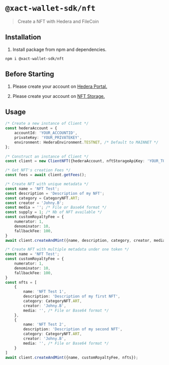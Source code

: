 # `@xact-wallet-sdk/nft`

> Create a NFT with Hedera and FileCoin

## Installation

1. Install package from npm and dependencies.

`npm i @xact-wallet-sdk/nft`

## Before Starting

1. Please create your account on [Hedera Portal.](https://portal.hedera.com/register)

2. Please create your account on [NFT Storage.](https://nft.storage/login/)

## Usage

```typescript
/* Create a new instance of Client */
const hederaAccount = {
    accountId: 'YOUR_ACCOUNTID',
    privateKey: 'YOUR_PRIVATEKEY',
    environment: HederaEnvironment.TESTNET, /* Default to MAINNET */
};
    
/* Construct an instance of Client */
const client = new ClientNFT({hederaAccount, nftStorageApiKey: 'YOUR_TOKEN', debugLevel:DebugLevel.DEBUG /* Default to OFF */});

/* Get NFT's creation Fees */
const fees = await client.getFees();

/* Create NFT with unique metadata */
const name = 'NFT Test';
const description = 'Description of my NFT';
const category = CategoryNFT.ART;
const creator = 'Johny.B';
const media = ''; /* File or Base64 format */
const supply = 1; /* Nb of NFT available */
const customRoyaltyFee = {
    numerator: 1,
    denominator: 10,
    fallbackFee: 100,
}
await client.createAndMint({name, description, category, creator, media, supply, customRoyaltyFee});

/* Create NFT with multiple metadata under one token */
const name = 'NFT Test';
const customRoyaltyFee = {
    numerator: 1,
    denominator: 10,
    fallbackFee: 100,
}
const nfts = [
    {
        name: 'NFT Test 1',
        description: 'Description of my first NFT',
        category: CategoryNFT.ART,
        creator: 'Johny.B',
        media: '', /* File or Base64 format */
    },
    {
        name: 'NFT Test 2',
        description: 'Description of my second NFT',
        category: CategoryNFT.ART,
        creator: 'Johny.B',
        media: '', /* File or Base64 format */
    }
]
await client.createAndMint({name, customRoyaltyFee, nfts});
```

